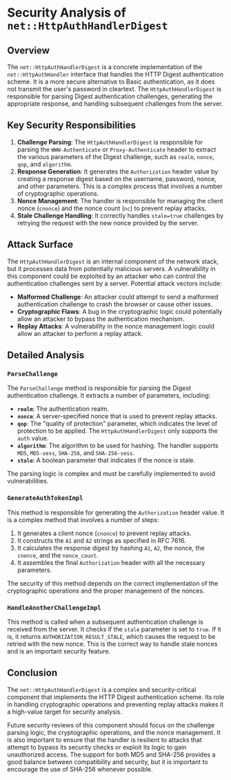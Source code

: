 # Security Analysis of `net::HttpAuthHandlerDigest`

## Overview

The `net::HttpAuthHandlerDigest` is a concrete implementation of the `net::HttpAuthHandler` interface that handles the HTTP Digest authentication scheme. It is a more secure alternative to Basic authentication, as it does not transmit the user's password in cleartext. The `HttpAuthHandlerDigest` is responsible for parsing Digest authentication challenges, generating the appropriate response, and handling subsequent challenges from the server.

## Key Security Responsibilities

1.  **Challenge Parsing**: The `HttpAuthHandlerDigest` is responsible for parsing the `WWW-Authenticate` or `Proxy-Authenticate` header to extract the various parameters of the Digest challenge, such as `realm`, `nonce`, `qop`, and `algorithm`.
2.  **Response Generation**: It generates the `Authorization` header value by creating a response digest based on the username, password, nonce, and other parameters. This is a complex process that involves a number of cryptographic operations.
3.  **Nonce Management**: The handler is responsible for managing the client nonce (`cnonce`) and the nonce count (`nc`) to prevent replay attacks.
4.  **Stale Challenge Handling**: It correctly handles `stale=true` challenges by retrying the request with the new nonce provided by the server.

## Attack Surface

The `HttpAuthHandlerDigest` is an internal component of the network stack, but it processes data from potentially malicious servers. A vulnerability in this component could be exploited by an attacker who can control the authentication challenges sent by a server. Potential attack vectors include:

*   **Malformed Challenge**: An attacker could attempt to send a malformed authentication challenge to crash the browser or cause other issues.
*   **Cryptographic Flaws**: A bug in the cryptographic logic could potentially allow an attacker to bypass the authentication mechanism.
*   **Replay Attacks**: A vulnerability in the nonce management logic could allow an attacker to perform a replay attack.

## Detailed Analysis

### `ParseChallenge`

The `ParseChallenge` method is responsible for parsing the Digest authentication challenge. It extracts a number of parameters, including:

*   **`realm`**: The authentication realm.
*   **`nonce`**: A server-specified nonce that is used to prevent replay attacks.
*   **`qop`**: The "quality of protection" parameter, which indicates the level of protection to be applied. The `HttpAuthHandlerDigest` only supports the `auth` value.
*   **`algorithm`**: The algorithm to be used for hashing. The handler supports `MD5`, `MD5-sess`, `SHA-256`, and `SHA-256-sess`.
*   **`stale`**: A boolean parameter that indicates if the nonce is stale.

The parsing logic is complex and must be carefully implemented to avoid vulnerabilities.

### `GenerateAuthTokenImpl`

This method is responsible for generating the `Authorization` header value. It is a complex method that involves a number of steps:

1.  It generates a client nonce (`cnonce`) to prevent replay attacks.
2.  It constructs the `A1` and `A2` strings as specified in RFC 7616.
3.  It calculates the response digest by hashing `A1`, `A2`, the nonce, the `cnonce`, and the `nonce_count`.
4.  It assembles the final `Authorization` header with all the necessary parameters.

The security of this method depends on the correct implementation of the cryptographic operations and the proper management of the nonces.

### `HandleAnotherChallengeImpl`

This method is called when a subsequent authentication challenge is received from the server. It checks if the `stale` parameter is set to `true`. If it is, it returns `AUTHORIZATION_RESULT_STALE`, which causes the request to be retried with the new nonce. This is the correct way to handle stale nonces and is an important security feature.

## Conclusion

The `net::HttpAuthHandlerDigest` is a complex and security-critical component that implements the HTTP Digest authentication scheme. Its role in handling cryptographic operations and preventing replay attacks makes it a high-value target for security analysis.

Future security reviews of this component should focus on the challenge parsing logic, the cryptographic operations, and the nonce management. It is also important to ensure that the handler is resilient to attacks that attempt to bypass its security checks or exploit its logic to gain unauthorized access. The support for both MD5 and SHA-256 provides a good balance between compatibility and security, but it is important to encourage the use of SHA-256 whenever possible.